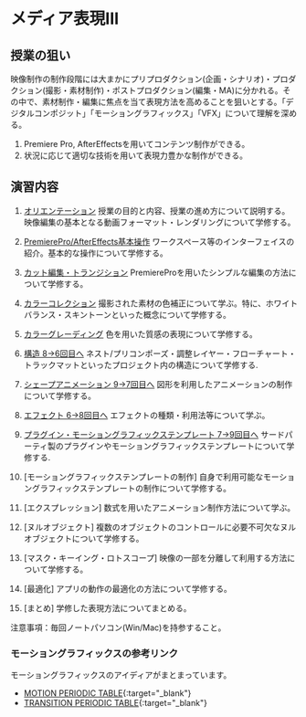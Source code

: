 # メディア表現III

## 授業の狙い

映像制作の制作段階には大まかにプリプロダクション(企画・シナリオ)・プロダクション(撮影・素材制作)・ポストプロダクション(編集・MA)に分かれる。その中で、素材制作・編集に焦点を当て表現方法を高めることを狙いとする。「デジタルコンポジット」「モーショングラフィックス」「VFX」について理解を深める。

1. Premiere Pro, AfterEffectsを用いてコンテンツ制作ができる。
2. 状況に応じて適切な技術を用いて表現力豊かな制作ができる。

## 演習内容

1. [オリエンテーション](./mr3_01.md)
授業の目的と内容、授業の進め方について説明する。
映像編集の基本となる動画フォーマット・レンダリングについて学修する。

2. [PremierePro/AfterEffects基本操作](./mr3_02.md)
ワークスペース等のインターフェイスの紹介。基本的な操作について学修する。

3. [カット編集・トランジション](./mr3_03.md)
PremiereProを用いたシンプルな編集の方法について学修する。

4. [カラーコレクション](./mr3_04.md)
撮影された素材の色補正について学ぶ。特に、ホワイトバランス・スキントーンといった概念について学修する。

5. [カラーグレーディング](./mr3_05.md)
色を用いた質感の表現について学修する。

6. [構造 8->6回目へ](./mr3_08.md)
ネスト/プリコンポーズ・調整レイヤー・フローチャート・トラックマットといったプロジェクト内の構造について学修する.

7. [シェープアニメーション 9->7回目へ](./mr3_09.md)
図形を利用したアニメーションの制作について学修する。

8. [エフェクト 6->8回目へ](./mr3_06.md)
エフェクトの種類・利用法等について学ぶ。


9. [プラグイン・モーショングラフィックステンプレート 7->9回目へ](./mr3_07.md)
サードパーティ製のプラグインやモーショングラフィックステンプレートについて学修する.

10.  [モーショングラフィックステンプレートの制作]
自身で利用可能なモーショングラフィックステンプレートの制作について学修する。

11.  [エクスプレッション]
数式を用いたアニメーション制作方法について学ぶ。

12.  [ヌルオブジェクト]
複数のオブジェクトのコントロールに必要不可欠なヌルオブジェクトについて学修する。

13.  [マスク・キーイング・ロトスコープ]
映像の一部を分離して利用する方法について学修する。

14.  [最適化]
アプリの動作の最適化の方法について学修する。

15.  [まとめ]
学修した表現方法についてまとめる。

注意事項：毎回ノートパソコン(Win/Mac)を持参すること。

### モーショングラフィックスの参考リンク
モーショングラフィックスのアイディアがまとまっています。
- [MOTION  PERIODIC TABLE](http://foxcodex.html.xdomain.jp/index.html){:target="_blank"}
- [TRANSITION PERIODIC TABLE](https://transition-b89.pages.dev/){:target="_blank"}